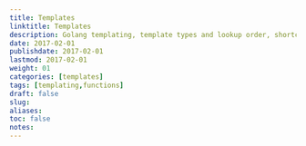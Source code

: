 ```yaml
---
title: Templates
linktitle: Templates
description: Golang templating, template types and lookup order, shortcodes, and data.
date: 2017-02-01
publishdate: 2017-02-01
lastmod: 2017-02-01
weight: 01
categories: [templates]
tags: [templating,functions]
draft: false
slug:
aliases:
toc: false
notes:
---
```

